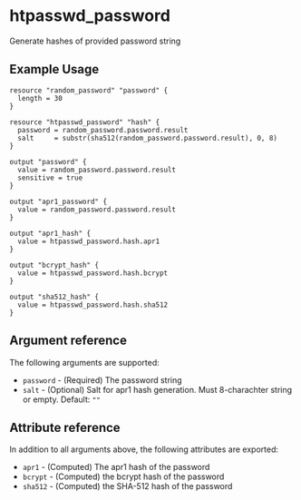 # htpasswd_password

Generate hashes of provided password string

## Example Usage

```hcl
resource "random_password" "password" {
  length = 30
}

resource "htpasswd_password" "hash" {
  password = random_password.password.result
  salt     = substr(sha512(random_password.password.result), 0, 8)
}

output "password" {
  value = random_password.password.result
  sensitive = true
}

output "apr1_password" {
  value = random_password.password.result
}

output "apr1_hash" {
  value = htpasswd_password.hash.apr1
}

output "bcrypt_hash" {
  value = htpasswd_password.hash.bcrypt
}

output "sha512_hash" {
  value = htpasswd_password.hash.sha512
}
```

## Argument reference

The following arguments are supported:

* `password` - (Required) The password string
* `salt` - (Optional) Salt for apr1 hash generation.
  Must 8-charachter string or empty. Default: `""`

## Attribute reference

In addition to all arguments above, the following attributes are exported:

* `apr1` - (Computed) The apr1 hash of the password
* `bcrypt` - (Computed) the bcrypt hash of the password
* `sha512` - (Computed) the SHA-512 hash of the password
